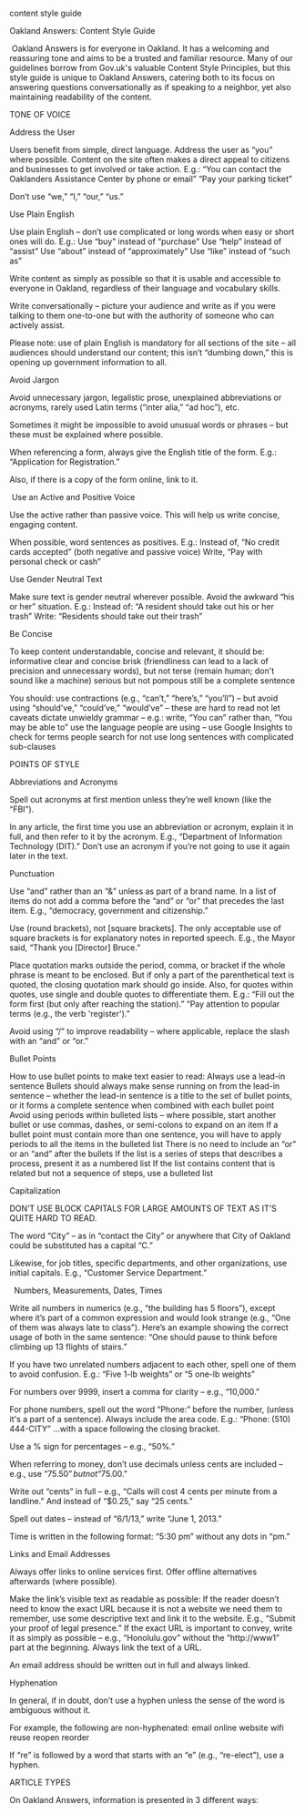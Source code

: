 content style guideOakland Answers: Content Style Guide Oakland Answers is for everyone in Oakland. It has a welcoming and reassuring tone and aims to be a trusted and familiar resource. Many of our guidelines borrow from Gov.uk's valuable Content Style Principles, but this style guide is unique to Oakland Answers, catering both to its focus on answering questions conversationally as if speaking to a neighbor, yet also maintaining readability of the content.TONE OF VOICEAddress the UserUsers benefit from simple, direct language. Address the user as “you” where possible. Content on the site often makes a direct appeal to citizens and businesses to get involved or take action. E.g.:“You can contact the Oaklanders Assistance Center by phone or email”“Pay your parking ticket”Don’t use “we,” “I,” “our,” “us.”Use Plain EnglishUse plain English – don’t use complicated or long words when easy or short ones will do. E.g.:Use “buy” instead of “purchase”Use “help” instead of “assist”Use “about” instead of “approximately”Use “like” instead of “such as”Write content as simply as possible so that it is usable and accessible to everyone in Oakland, regardless of their language and vocabulary skills.Write conversationally – picture your audience and write as if you were talking to them one-to-one but with the authority of someone who can actively assist.Please note: use of plain English is mandatory for all sections of the site – all audiences should understand our content; this isn’t “dumbing down,” this is opening up government information to all.Avoid JargonAvoid unnecessary jargon, legalistic prose, unexplained abbreviations or acronyms, rarely used Latin terms (“inter alia,” “ad hoc”), etc.Sometimes it might be impossible to avoid unusual words or phrases – but these must be explained where possible.When referencing a form, always give the English title of the form. E.g.:“Application for Registration.”Also, if there is a copy of the form online, link to it. Use an Active and Positive VoiceUse the active rather than passive voice. This will help us write concise, engaging content.When possible, word sentences as positives. E.g.:Instead of, “No credit cards accepted” (both negative and passive voice)Write, “Pay with personal check or cash”Use Gender Neutral TextMake sure text is gender neutral wherever possible. Avoid the awkward “his or her” situation. E.g.:Instead of:  “A resident should take out his or her trash”Write:  “Residents should take out their trash”Be ConciseTo keep content understandable, concise and relevant, it should be:		informative		clear and concise		brisk (friendliness can lead to a lack of precision and unnecessary words), but not terse (remain human; don't sound like a machine)		serious but not pompous		still be a complete sentenceYou should:		use contractions (e.g., “can’t,” “here’s,” “you’ll”) – but avoid using “should’ve,” “could’ve,” “would’ve” – these are hard to read		not let caveats dictate unwieldy grammar – e.g.: write, “You can” rather than, “You may be able to”		use the language people are using – use Google Insights to check for terms people search for		not use long sentences with complicated sub-clausesPOINTS OF STYLEAbbreviations and AcronymsSpell out acronyms at first mention unless they’re well known (like the “FBI”).In any article, the first time you use an abbreviation or acronym, explain it in full, and then refer to it by the acronym. E.g., “Department of Information Technology (DIT).” Don’t use an acronym if you’re not going to use it again later in the text.PunctuationUse “and” rather than an “&” unless as part of a brand name.In a list of items do not add a comma before the “and” or “or” that precedes the last item. E.g., “democracy, government and citizenship.”Use (round brackets), not [square brackets]. The only acceptable use of square brackets is for explanatory notes in reported speech. E.g., the Mayor said, “Thank you [Director] Bruce.”Place quotation marks outside the period, comma, or bracket if the whole phrase is meant to be enclosed. But if only a part of the parenthetical text is quoted, the closing quotation mark should go inside. Also, for quotes within quotes, use single and double quotes to differentiate them. E.g.:“Fill out the form first (but only after reaching the station).”“Pay attention to popular terms (e.g., the verb 'register').”Avoid using “/” to improve readability – where applicable, replace the slash with an “and” or “or.”Bullet PointsHow to use bullet points to make text easier to read:		Always use a lead-in sentence		Bullets should always make sense running on from the lead-in sentence – whether the lead-in sentence is a title to the set of bullet points, or it forms a complete sentence when combined with each bullet point		Avoid using periods within bulleted lists – where possible, start another bullet or use commas, dashes, or semi-colons to expand on an item		If a bullet point must contain more than one sentence, you will have to apply periods to all the items in the bulleted list		There is no need to include an “or” or an “and” after the bullets		If the list is a series of steps that describes a process, present it as a numbered list		If the list contains content that is related but not a sequence of steps, use a bulleted listCapitalizationDON’T USE BLOCK CAPITALS FOR LARGE AMOUNTS OF TEXT AS IT’S QUITE HARD TO READ.The word “City” – as in “contact the City” or anywhere that City of Oakland could be substituted has a capital “C.”Likewise, for job titles, specific departments, and other organizations, use initial capitals. E.g., “Customer Service Department.” Numbers, Measurements, Dates, TimesWrite all numbers in numerics (e.g., “the building has 5 floors”), except where it’s part of a common expression and would look strange (e.g., “One of them was always late to class”). Here’s an example showing the correct usage of both in the same sentence:        “One should pause to think before climbing up 13 flights of stairs.”If you have two unrelated numbers adjacent to each other, spell one of them to avoid confusion. E.g.:        “Five 1-lb weights” or “5 one-lb weights”For numbers over 9999, insert a comma for clarity – e.g., “10,000.”For phone numbers, spell out the word “Phone:” before the number, (unless it's a part of a sentence). Always include the area code. E.g.:“Phone: (510) 444-CITY”...with a space following the closing bracket.Use a % sign for percentages – e.g., “50%.”When referring to money, don’t use decimals unless cents are included – e.g., use “$75.50” but not “$75.00.”Write out “cents” in full – e.g., “Calls will cost 4 cents per minute from a landline.”  And instead of “$0.25,” say “25 cents.”Spell out dates – instead of “6/1/13,” write “June 1, 2013.”Time is written in the following format: “5:30 pm” without any dots in “pm.”Links and Email AddressesAlways offer links to online services first. Offer offline alternatives afterwards (where possible).Make the link’s visible text as readable as possible:		If the reader doesn’t need to know the exact URL because it is not a website we need them to remember, use some descriptive text and link it to the website. E.g., “Submit your proof of legal presence.”		If the exact URL is important to convey, write it as simply as possible – e.g., “Honolulu.gov” without the “http://www1” part at the beginning.		Always link the text of a URL.An email address should be written out in full and always linked.HyphenationIn general, if in doubt, don’t use a hyphen unless the sense of the word is ambiguous without it.For example, the following are non-hyphenated:		email		online		website		wifi		reuse		reopen		reorderIf “re” is followed by a word that starts with an “e” (e.g., “re-elect”), use a hyphen.ARTICLE TYPESOn Oakland Answers, information is presented in 3 different ways: